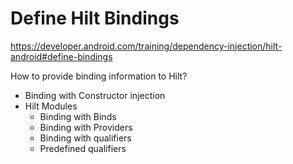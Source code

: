 # Define Hilt Bindings

https://developer.android.com/training/dependency-injection/hilt-android#define-bindings

How to provide binding information to Hilt?

- Binding with Constructor injection
- Hilt Modules
    - Binding with Binds
    - Binding with Providers
    - Binding with qualifiers
    - Predefined qualifiers
